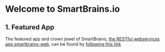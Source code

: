 # Welcome to SmartBrains.io 

## 1. Featured App

The featured app and crown jewel of SmartBrains, [the RESTful webservices app smartbrains-web](https://github.com/jhurff/smartbrains-web), can be found by [following this link](http://app.smartbrains.io)
